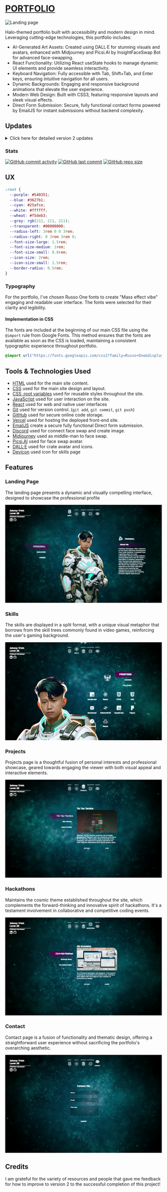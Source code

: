 # [PORTFOLIO](https://react-portfolio-wine-six.vercel.app/)

![Landing page](https://i.imgur.com/uSr4R1c.png)

Halo-themed portfolio built with accessibility and modern design in mind. Leveraging cutting-edge technologies, this portfolio includes:

- AI-Generated Art Assets: Created using DALL·E for stunning visuals and avatars, enhanced with Midjourney and Picsi.AI by InsightFaceSwap Bot for advanced face-swapping.
- React Functionality: Utilizing React useState hooks to manage dynamic UI elements and provide seamless interactivity.
- Keyboard Navigation: Fully accessible with Tab, Shift+Tab, and Enter keys, ensuring intuitive navigation for all users.
- Dynamic Backgrounds: Engaging and responsive background animations that elevate the user experience.
- Modern Web Design: Built with CSS3, featuring responsive layouts and sleek visual effects.
- Direct Form Submission: Secure, fully functional contact forms powered by EmailJS for instant submissions without backend complexity.

## Updates

<details>
<summary> Click here for detailed version 2 updates </summary>
-----

> [!NOTE]  
> Old README.md [README.md](README.md) file.

### All Updates

- **Re-designing Skill Tree**: Removed the skill bars and added a more up-to-date, interactive Skill Tree.
- **Enhanced Icons**: Implemented the Devicon Library to ensure sleekness and consistency in skill icons.
- **Data Overhaul**: Updated and refined all project, skill, and profile data.
- **Added Animations**: Smooth animations on all pages create a more dynamic user experience.
- **Project and Hackathon Pages**: Updated with new projects to provide evidence of contributions.
- **Code Refactor**: Improved code structure to be more readable and maintainable.
- **Performance Insights**: Integrated SpeedInsights for further detailed analysis on website performance.
- **CSS Improvements**: Updated and added CSS Root Variables to clean up the styling and make it more scalable.
- **React Functional Components**: Removed all the React classes in favor of hooks to modernize the codebase.
- **Keyboard Navigation**: Implemented full keyboard navigation by Tab, Shift+Tab, and Enter to improve accessibility.

## Updated version VS Old version

| Updates            | New version                                            | Old version                                            |
| ------------------ | ------------------------------------------------------ | ------------------------------------------------------ |
| About/Landing Page | ![screenshot](documentation/readme/new-about.png)      | ![screenshot](documentation/readme/old-about.png)      |
| Skills Page        | ![screenshot](documentation/readme/new-skills.png)     | ![screenshot](documentation/readme/old-skills.png)     |
| Projects Page      | ![screenshot](documentation/readme/new-projects.png)   | ![screenshot](documentation/readme/old-projects.png)   |
| Hackathons Page    | ![screenshot](documentation/readme/new-hackathons.png) | ![screenshot](documentation/readme/old-hackathons.png) |
| Contact Page       | ![screenshot](documentation/readme/new-contact.png)    | ![screenshot](documentation/readme/old-contact.png)    |
|                    |                                                        |                                                        |

</details>

### Stats

[![GitHub commit activity](https://img.shields.io/github/commit-activity/t/JohnnySonTrinh/react-portfolio)](https://github.com/JohnnySonTrinh/react-portfolio/commits/main)
[![GitHub last commit](https://img.shields.io/github/last-commit/JohnnySonTrinh/react-portfolio)](https://github.com/JohnnySonTrinh/react-portfolio/commits/main)
[![GitHub repo size](https://img.shields.io/github/repo-size/JohnnySonTrinh/react-portfolio)](https://github.com/JohnnySonTrinh/react-portfolio)

## UX

```css
:root {
  --purple: #540351;
  --blue: #3627b1;
  --cyan: #25afce;
  --white: #ffffff;
  --wheat: #f5deb3;
  --grey: rgb(211, 211, 211);
  --transparent: #00000000;
  --radius-left: 3rem 0 0 3rem;
  --radius-right: 0 3rem 3rem 0;
  --font-size-large: 1.5rem;
  --font-size-medium: 1rem;
  --font-size-small: 0.8rem;
  --icon-size: 2rem;
  --icon-size-small: 1.5rem;
  --border-radius: 0.5rem;
}
```

### Typography

For the portfolio, I've chosen Russo One fonts to create "Mass effect vibe" engaging and readable user interface. The fonts were selected for their clarity and legibility.

#### Implementation in CSS

The fonts are included at the beginning of our main CSS file using the `@import` rule from Google Fonts. This method ensures that the fonts are available as soon as the CSS is loaded, maintaining a consistent typographic experience throughout portfolio.

```css
@import url("https://fonts.googleapis.com/css2?family=Russo+One&display=swap");
```

## Tools & Technologies Used

- [HTML](https://en.wikipedia.org/wiki/HTML) used for the main site content.
- [CSS](https://en.wikipedia.org/wiki/CSS) used for the main site design and layout.
- [CSS :root variables](https://www.w3schools.com/css/css3_variables.asp) used for reusable styles throughout the site.
- [JavaScript](https://www.javascript.com) used for user interaction on the site.
- [React](https://react.dev) used for web and native user interfaces
- [Git](https://git-scm.com) used for version control. (`git add`, `git commit`, `git push`)
- [GitHub](https://github.com) used for secure online code storage.
- [Vercel](https://pages.github.com) used for hosting the deployed front-end site.
- [EmailJS](https://www.emailjs.com) create a secure fully functional Direct form submission.
- [Discord](https://discord.com) used for connect face swap and create image.
- [Midjourney](https://www.midjourney.com/home?callbackUrl=%2Fexplore) used as middle-man to face swap.
- [Picsi.AI](https://www.picsi.ai) used for face swap avatar.
- [DALL·E](https://openai.com/dall-e-3) used for crate avatar and icons.
- [Devicon](https://devicon.dev) used icon for skills page

## Features

### Landing Page

The landing page presents a dynamic and visually compelling interface, designed to showcase the professional profile

![screenshot](documentation/readme/new-about.png)

### Skills

The skills are displayed in a split format, with a unique visual metaphor that borrows from the skill trees commonly found in video games, reinforcing the user's gaming background.

![screenshot](documentation/readme/new-skills.png)

### Projects

Projects page is a thoughtful fusion of personal interests and professional showcase, geared towards engaging the viewer with both visual appeal and interactive elements.

![screenshot](documentation/readme/new-projects.png)

### Hackathons

Maintains the cosmic theme established throughout the site, which complements the forward-thinking and innovative spirit of hackathons. It's a testament involvement in collaborative and competitive coding events.

![screenshot](documentation/readme/new-hackathons.png)

### Contact

Contact page is a fusion of functionality and thematic design, offering a straightforward user experience without sacrificing the portfolio's overarching aesthetic.

![screenshot](documentation/readme/new-contact.png)

## Credits

I am grateful for the variety of resources and people that gave me feedback for how to improve to version 2 to the successful completion of this project!
